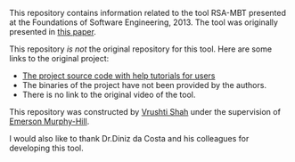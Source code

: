 This repository contains information related to the tool RSA-MBT presented at the Foundations of Software Engineering, 2013. The tool was originally presented in [this paper](http://dl.acm.org/citation.cfm?doid=2491411.2494593).
 
 This repository _is not_ the original repository for this tool. Here are some links to the original project:
 * [The project source code with help tutorials for users](https://www.google.com/url?q=http://www.les.inf.puc-rio.br/escritorioqualidade/RSAMBT/RSA-MDTv2.1_Distribution_Pack.rar&sa=D&ust=1446397121322000&usg=AFQjCNF-aDCQsos0dsCwHBcbGKXH8fDCog)
 * The binaries of the project have not been provided by the authors.
 * There is no link to the original video of the tool.
 
This repository was constructed by [Vrushti Shah](https://github.com/vrushti1991) under the supervision of [Emerson Murphy-Hill](https://github.com/CaptainEmerson).  
 
 I would also like to thank  Dr.Diniz da Costa and his colleagues for developing this tool.

